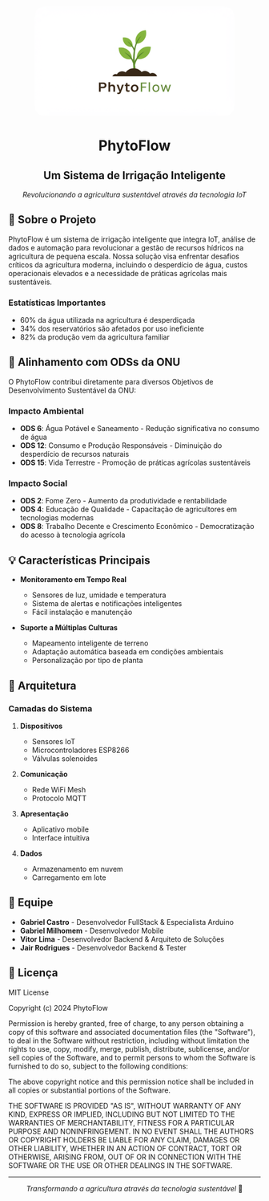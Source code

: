 <div align="center">
  <img src="logo.png" alt="PhytoFlow Logo" width="400" style="border-radius: 20px; transition: transform 0.3s ease-in-out;" onmouseover="this.style.transform='scale(1.1)'" onmouseout="this.style.transform='scale(1)'"/>
  
# PhytoFlow

## Um Sistema de Irrigação Inteligente
  
*Revolucionando a agricultura sustentável através da tecnologia IoT*
</div>

## 🌱 Sobre o Projeto

PhytoFlow é um sistema de irrigação inteligente que integra IoT, análise de dados e automação para revolucionar a gestão de recursos hídricos na agricultura de pequena escala. Nossa solução visa enfrentar desafios críticos da agricultura moderna, incluindo o desperdício de água, custos operacionais elevados e a necessidade de práticas agrícolas mais sustentáveis.

### Estatísticas Importantes

- 60% da água utilizada na agricultura é desperdiçada
- 34% dos reservatórios são afetados por uso ineficiente
- 82% da produção vem da agricultura familiar

## 🎯 Alinhamento com ODSs da ONU

O PhytoFlow contribui diretamente para diversos Objetivos de Desenvolvimento Sustentável da ONU:

### Impacto Ambiental

- **ODS 6**: Água Potável e Saneamento - Redução significativa no consumo de água
- **ODS 12**: Consumo e Produção Responsáveis - Diminuição do desperdício de recursos naturais
- **ODS 15**: Vida Terrestre - Promoção de práticas agrícolas sustentáveis

### Impacto Social

- **ODS 2**: Fome Zero - Aumento da produtividade e rentabilidade
- **ODS 4**: Educação de Qualidade - Capacitação de agricultores em tecnologias modernas
- **ODS 8**: Trabalho Decente e Crescimento Econômico - Democratização do acesso à tecnologia agrícola

## 💡 Características Principais

- **Monitoramento em Tempo Real**
  - Sensores de luz, umidade e temperatura
  - Sistema de alertas e notificações inteligentes
  - Fácil instalação e manutenção

- **Suporte a Múltiplas Culturas**
  - Mapeamento inteligente de terreno
  - Adaptação automática baseada em condições ambientais
  - Personalização por tipo de planta

## 🔧 Arquitetura

### Camadas do Sistema

1. **Dispositivos**
   - Sensores IoT
   - Microcontroladores ESP8266
   - Válvulas solenoides

2. **Comunicação**
   - Rede WiFi Mesh
   - Protocolo MQTT

3. **Apresentação**
   - Aplicativo mobile
   - Interface intuitiva

4. **Dados**
   - Armazenamento em nuvem
   - Carregamento em lote

## 👥 Equipe

- **Gabriel Castro** - Desenvolvedor FullStack & Especialista Arduino
- **Gabriel Milhomem** - Desenvolvedor Mobile
- **Vitor Lima** - Desenvolvedor Backend & Arquiteto de Soluções
- **Jair Rodrigues** - Desenvolvedor Backend & Tester

## 📝 Licença

MIT License

Copyright (c) 2024 PhytoFlow

Permission is hereby granted, free of charge, to any person obtaining a copy
of this software and associated documentation files (the "Software"), to deal
in the Software without restriction, including without limitation the rights
to use, copy, modify, merge, publish, distribute, sublicense, and/or sell
copies of the Software, and to permit persons to whom the Software is
furnished to do so, subject to the following conditions:

The above copyright notice and this permission notice shall be included in all
copies or substantial portions of the Software.

THE SOFTWARE IS PROVIDED "AS IS", WITHOUT WARRANTY OF ANY KIND, EXPRESS OR
IMPLIED, INCLUDING BUT NOT LIMITED TO THE WARRANTIES OF MERCHANTABILITY,
FITNESS FOR A PARTICULAR PURPOSE AND NONINFRINGEMENT. IN NO EVENT SHALL THE
AUTHORS OR COPYRIGHT HOLDERS BE LIABLE FOR ANY CLAIM, DAMAGES OR OTHER
LIABILITY, WHETHER IN AN ACTION OF CONTRACT, TORT OR OTHERWISE, ARISING FROM,
OUT OF OR IN CONNECTION WITH THE SOFTWARE OR THE USE OR OTHER DEALINGS IN THE
SOFTWARE.

---

<div align="center">
  
  *Transformando a agricultura através da tecnologia sustentável* 🌱

</div>
